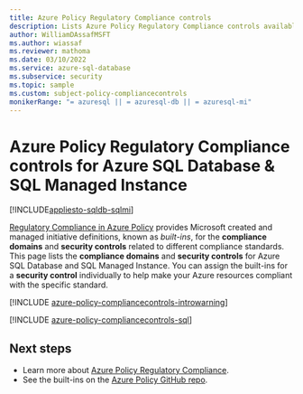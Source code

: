 ```yaml
---
title: Azure Policy Regulatory Compliance controls
description: Lists Azure Policy Regulatory Compliance controls available for Azure SQL Database and SQL Managed Instance. These built-in policy definitions provide common approaches to managing the compliance of your Azure resources.
author: WilliamDAssafMSFT
ms.author: wiassaf
ms.reviewer: mathoma
ms.date: 03/10/2022
ms.service: azure-sql-database
ms.subservice: security
ms.topic: sample
ms.custom: subject-policy-compliancecontrols
monikerRange: "= azuresql || = azuresql-db || = azuresql-mi"
---
```

# Azure Policy Regulatory Compliance controls for Azure SQL Database & SQL Managed Instance
[!INCLUDE[appliesto-sqldb-sqlmi](../includes/appliesto-sqldb-sqlmi.md)]

[Regulatory Compliance in Azure Policy](/azure/governance/policy/concepts/regulatory-compliance)
provides Microsoft created and managed initiative definitions, known as _built-ins_, for the
**compliance domains** and **security controls** related to different compliance standards. This
page lists the **compliance domains** and **security controls** for Azure SQL Database and SQL
Managed Instance. You can assign the built-ins for a **security control** individually to help make
your Azure resources compliant with the specific standard.

[!INCLUDE [azure-policy-compliancecontrols-introwarning](../includes/policy/standards/intro-warning.md)]

[!INCLUDE [azure-policy-compliancecontrols-sql](../includes/policy/standards/byrp/microsoft.sql.md)]

## Next steps

- Learn more about [Azure Policy Regulatory Compliance](/azure/governance/policy/concepts/regulatory-compliance).
- See the built-ins on the [Azure Policy GitHub repo](https://github.com/Azure/azure-policy).
